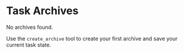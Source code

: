 # Task Archives

No archives found.

Use the `create_archive` tool to create your first archive and save your current task state.